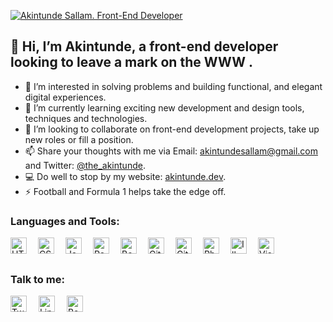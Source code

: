 [![Akintunde Sallam. Front-End Developer](https://ik.imagekit.io/m7wnsef4h/title_suGZkbOOt.png?ik-sdk-version=javascript-1.4.3&updatedAt=1656967917074)](https://www.akintunde.dev/)
## 👋 Hi, I’m Akintunde, a front-end developer looking to leave a mark on the WWW .
- 👀 I’m interested in solving problems and building functional, and elegant digital experiences.
- 🌱 I’m currently learning exciting new development and design tools, techniques and technologies. 
- 💞️ I’m looking to collaborate on front-end development projects, take up new roles or fill a position. 
- 📫 Share your thoughts with me via Email: [akintundesallam@gmail.com](akintundesallam@gmail.com) and Twitter: [@the_akintunde](https://twitter.com/the_akintunde).
- 💻 Do well to stop by my website: [akintunde.dev](https://www.akintunde.dev/).  
- ⚡ Football and Formula 1 helps take the edge off.


### Languages and Tools:
<img align="left" alt="HTML5" width="26px" src="https://cdn.jsdelivr.net/gh/devicons/devicon/icons/html5/html5-original.svg" style="padding-right:15px;" />
<img align="left" alt="CSS3" width="26px"  src="https://cdn.jsdelivr.net/gh/devicons/devicon/icons/css3/css3-original.svg" style="padding-right:15px;" />
<img align="left" alt="JavaScript" width="26px" src="https://cdn.jsdelivr.net/gh/devicons/devicon/icons/javascript/javascript-original.svg" style="padding-right:15px;" />
<img align="left" alt="React" width="26px" src="https://cdn.jsdelivr.net/gh/devicons/devicon/icons/react/react-original.svg" style="padding-right:15px;" />
<img align="left" alt="Bootstrap" width="26px" src="https://cdn.jsdelivr.net/gh/devicons/devicon/icons/bootstrap/bootstrap-original.svg" style="padding-right:15px;" />
<img align="left" alt="Git" width="26px" src="https://cdn.jsdelivr.net/gh/devicons/devicon/icons/git/git-original.svg" style="padding-right:15px;" />
<img align="left" alt="GitHub" width="26px" src="https://user-images.githubusercontent.com/3369400/139447912-e0f43f33-6d9f-45f8-be46-2df5bbc91289.png" style="padding-right:15px;" />
<img align="left" alt="Photoshop" width="26px" src="https://cdn.jsdelivr.net/gh/devicons/devicon/icons/photoshop/photoshop-plain.svg" style="padding-right:15px;" />
<img align="left" alt="Illustrator" width="26px" src="https://cdn.jsdelivr.net/gh/devicons/devicon/icons/illustrator/illustrator-plain.svg" style="padding-right:15px;" />
<img align="left" alt="Visual Studio Code" width="26px" src="https://cdn.jsdelivr.net/gh/devicons/devicon/icons/vscode/vscode-original.svg" style="padding-right:15px;" />


<br />
<br />

### Talk to me:
[<img align="center" alt="Twitter" width="26px" src="https://cdn.cdnlogo.com/logos/t/45/twitter.svg" style="padding-right:15px;" />](https://twitter.com/the_akintunde) 
[<img align="center" alt="LinkedIn" width="26px" src="https://cdn.jsdelivr.net/gh/devicons/devicon/icons/linkedin/linkedin-original.svg" style="padding-right:15px;" />](https://www.linkedin.com/in/akintunde-sallam/) 
[<img align="center" alt="Behance" width="26px" src="https://cdn.jsdelivr.net/gh/devicons/devicon/icons/behance/behance-original.svg" style="padding-right:15px;" />](https://www.behance.net/akintundesallam/) 


<!---
AkinAce/AkinAce is a ✨ special ✨ repository because its `README.md` (this file) appears on your GitHub profile.
You can click the Preview link to take a look at your changes.
--->
